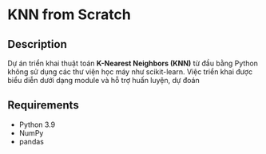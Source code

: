 # KNN from Scratch

## Description
Dự án triển khai thuật toán **K-Nearest Neighbors (KNN)** từ đầu bằng Python không sử dụng các thư viện học máy như scikit-learn. Việc triển khai được biểu diễn dưới dạng module và hỗ trợ huấn luyện, dự đoán


## Requirements
- Python 3.9
- NumPy
- pandas

